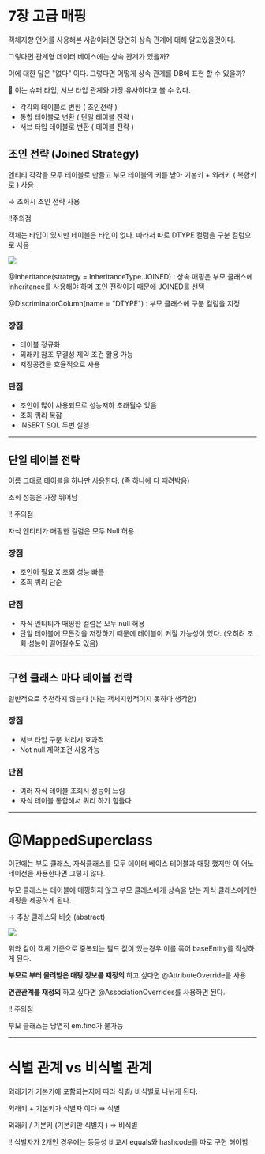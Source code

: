 
# 7장 고급 매핑

객체지향 언어를 사용해본 사람이라면 당연히 상속 관계에 대해 알고있을것이다.

그렇다면 관계형 데이터 베이스에는 상속 관계가 있을까? 

이에 대한 답은 "없다" 이다. 그렇다면 어떻게 상속 관계를 DB에 표현 할 수 있을까?

💁 이는 슈퍼 타입, 서브 타입 관계와 가장 유사하다고 볼 수 있다.

- 각각의 테이블로 변환 ( 조인전략 )
- 통합 테이블로 변환 ( 단일 테이블 전략 )
- 서브 타입 테이블로 변환 ( 테이블 전략 )

## 조인 전략 (Joined Strategy)

엔티티 각각을 모두 테이블로 만들고 부모 테이블의 키를 받아 기본키 + 외래키 ( 복합키로 ) 사용

→ 조회시 조인 전략 사용

‼️주의점

객체는 타입이 있지만 테이블은 타입이 없다. 따라서 따로 DTYPE 컬럼을 구분 컬럼으로 사용 

![](https://images.velog.io/images/donglee99/post/565ddcc0-b602-43e1-823f-c2bd10cd1891/chapter7_image1.png)

@Inheritance(strategy = InheritanceType.JOINED) : 상속 매핑은 부모 클래스에 Inheritance를 사용해야 하며 조인 전략이기 때문에 JOINED를 선택

@DiscriminatorColumn(name = "DTYPE") : 부모 클래스에 구분 컬럼을 지정

### 장점

- 테이블 정규화
- 외래키 참조 무결성 제약 조건 활용 가능
- 저장공간을 효율적으로 사용

### 단점

- 조인이 많이 사용되므로 성능저하 초래될수 있음
- 조회 쿼리 복잡
- INSERT SQL 두번 실행

---

## 단일 테이블 전략

이름 그대로 테이블을 하나만 사용한다. (즉 하나에 다 때려박음)

조회 성능은 가장 뛰어남

‼️ 주의점

자식 엔티티가 매핑한 컬럼은 모두 Null 허용

### 장점

- 조인이 필요 X 조회 성능 빠름
- 조회 쿼리 단순

### 단점

- 자식 엔티티가 매핑한 컬럼은 모두 null 허용
- 단일 테이블에 모든것을 저장하기 때문에 테이블이 커질 가능성이 있다. (오히려 조회 성능이 떨어질수도 있음)

---

## 구현 클래스 마다 테이블 전략

일반적으로 추천하지 않는다 (나는 객체지향적이지 못하다 생각함)

### 장점

- 서브 타입 구분 처리시 효과적
- Not null 제약조건 사용가능

### 단점

- 여러 자식 테이블 조회시 성능이 느림
- 자식 테이블 통합해서 쿼리 하기 힘들다

---

# @MappedSuperclass

이전에는 부모 클래스, 자식클래스를 모두 데이터 베이스 테이블과 매핑 했지만 이 어노테이션을 사용한다면 그렇지 않다. 

부모 클래스는 테이블에 매핑하지 않고 부모 클래스에게 상속을 받는 자식 클래스에게만 매핑을 제공하게 된다. 

→ 추상 클래스와 비슷 (abstract)

![](https://images.velog.io/images/donglee99/post/be7d9c0a-ce7d-47b3-9576-d1bd5a1ffc46/chapter7_image2.png)

위와 같이 객체 기준으로 중복되는 필드 값이 있는경우 이를 묶어 baseEntity를 작성하게 된다.

**부모로 부터 물려받은 매핑 정보를 재정의** 하고 싶다면 @AttributeOverride를 사용

 **연관관계를 재정의** 하고 싶다면 @AssociationOverrides를 사용하면 된다.

‼️ 주의점

부모 클래스는 당연히 em.find가 불가능

---

# 식별 관계 vs 비식별 관계

외래키가 기본키에 포함되는지에 따라 식별/ 비식별로 나뉘게 된다.

외래키 + 기본키가 식별자 이다 ⇒ 식별

외래키 / 기본키 (기본키만 식별자 ) ⇒ 비식별

‼️ 식별자가 2개인 경우에는 동등성 비교시 equals와 hashcode를 따로 구현 해야함